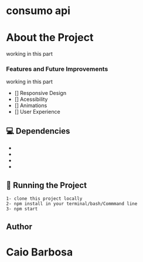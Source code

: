 # consumo api



# About the Project
working in this part

### Features and Future Improvements

working in this part


- [] Responsive Design
- [] Acessibility
- [] Animations
- [] User Experience

## 💻 Dependencies

<ul>
  <li></li>
  <li></li>
  <li> </li>
  <li> </li>
</ul>

## 🚀 Running the Project

```
1- clone this project locally
2- npm install in your terminal/bash/Commmand line
3- npm start
```

## Author
  
  <h1>Caio Barbosa</h1>
